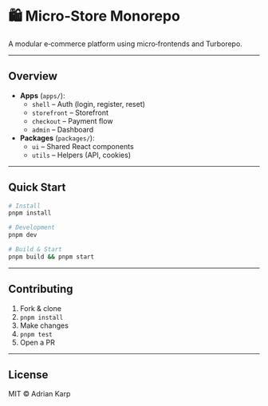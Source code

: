 # 🛍️ Micro‑Store Monorepo

A modular e‑commerce platform using micro‑frontends and Turborepo.

---

## Overview

- **Apps** (`apps/`):
  - `shell` – Auth (login, register, reset)
  - `storefront` – Storefront
  - `checkout` – Payment flow
  - `admin` – Dashboard
- **Packages** (`packages/`):
  - `ui` – Shared React components
  - `utils` – Helpers (API, cookies)

---

## Quick Start

```bash
# Install
pnpm install

# Development
pnpm dev

# Build & Start
pnpm build && pnpm start
```

---

## Contributing

1. Fork & clone
2. `pnpm install`
3. Make changes
4. `pnpm test`
5. Open a PR

---

## License

MIT © Adrian Karp
